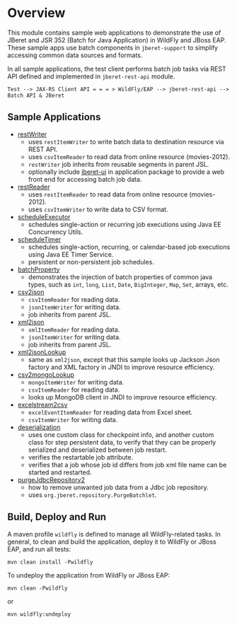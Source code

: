 # Overview

 This module contains sample web applications to demonstrate the use of JBeret
 and JSR 352 (Batch for Java Application) in WildFly and JBoss EAP. These sample
 apps use batch components in `jberet-support` to simplify accessing common data
 sources and formats.
 
 In all sample applications, the test client performs batch job tasks via REST API
 defined and implemented in `jberet-rest-api` module. 
 
 ```
 Test --> JAX-RS Client API = = = > WildFly/EAP --> jberet-rest-api --> Batch API & JBeret
 ```
 
## Sample Applications

* [restWriter](https://github.com/jberet/jsr352/tree/master/wildfly-jberet-samples/restWriter)
    * uses `restItemWriter` to write batch data to destination resource via REST API.
    * uses `csvItemReader` to read data from online resource (movies-2012).
    * `restWriter` job inherits from reusable segments in parent JSL.
    * optionally include [jberet-ui](https://github.com/jberet/jsr352/tree/master/jberet-ui) in
    application package to provide a web front end for accessing batch job data.
* [restReader](https://github.com/jberet/jsr352/tree/master/wildfly-jberet-samples/restReader)
    * uses `restItemReader` to read data from online resource (movies-2012).
    * uses `csvItemWriter` to write data to CSV format.
* [scheduleExecutor](https://github.com/jberet/jsr352/tree/master/wildfly-jberet-samples/scheduleExecutor)
    * schedules single-action or recurring job executions using Java EE Concurrency Utils.
* [scheduleTimer](https://github.com/jberet/jsr352/tree/master/wildfly-jberet-samples/scheduleTimer)
    * schedules single-action, recurring, or calendar-based job executions using Java EE Timer Service.
    * persistent or non-persistent job schedules.
* [batchProperty](https://github.com/jberet/jsr352/tree/master/wildfly-jberet-samples/batchProperty)
    * demonstrates the injection of batch properties of common java types, such as `int`, `long`, `List`,
    `Date`, `BigInteger`, `Map`, `Set`, arrays, etc.
* [csv2json](https://github.com/jberet/jsr352/tree/master/wildfly-jberet-samples/csv2json)
    * `csvItemReader` for reading data.
    * `jsonItemWriter` for writing data.
    * job inherits from parent JSL.
* [xml2json](https://github.com/jberet/jsr352/tree/master/wildfly-jberet-samples/xml2json)
    * `xmlItemReader` for reading data.
    * `jsonItemWriter` for writing data.
    * job inherits from parent JSL.
* [xml2jsonLookup](https://github.com/jberet/jsr352/tree/master/wildfly-jberet-samples/xml2jsonLookup)
    * same as `xml2json`, except that this sample looks up Jackson Json factory and XML factory in JNDI to
    improve resource efficiency.
* [csv2mongoLookup](https://github.com/jberet/jsr352/tree/master/wildfly-jberet-samples/csv2mongoLookup)
    * `mongoItemWriter` for writing data.
    * `csvItemReader` for reading data.
    * looks up MongoDB client in JNDI to improve resource efficiency.
* [excelstream2csv](https://github.com/jberet/jsr352/tree/master/wildfly-jberet-samples/excelstream2csv)
    * `excelEventItemReader` for reading data from Excel sheet.
    * `csvItemWriter` for writing data.
* [deserialization](https://github.com/jberet/jsr352/tree/master/wildfly-jberet-samples/deserialization)
    * uses one custom class for checkpoint info, and another custom class for step persistent data, 
    to verify that they can be properly serialized and deserialized between job restart.
    * verifies the restartable job attribute.
    * verifies that a job whose job id differs from job xml file name can be started and restarted.
* [purgeJdbcRepository2](https://github.com/jberet/jsr352/tree/master/wildfly-jberet-samples/purgeJdbcRepository2)
    * how to remove unwanted job data from a Jdbc job repository.
    * uses `org.jberet.repository.PurgeBatchlet`.
 
## Build, Deploy and Run
 
 A maven profile `wildfly` is defined to manage all WildFly-related tasks.
 In general, to clean and build the application, deploy it to WildFly or JBoss EAP, and 
 run all tests:
 
 ``` 
 mvn clean install -Pwildfly
 ```
 
To undeploy the application from WildFly or JBoss EAP:
 
 ``` 
 mvn clean -Pwildfly
 ```
 
 or
 
 ```
 mvn wildfly:undeploy
 ```
 